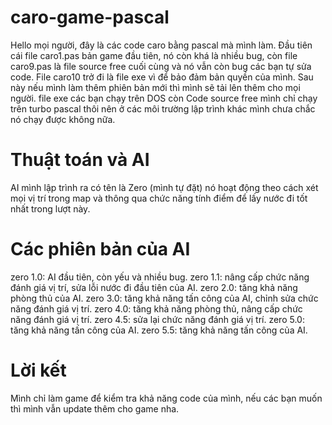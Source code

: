 # caro-game-pascal
Hello mọi người, đây là các code caro bằng pascal mà mình làm. Đầu tiên cái file caro1.pas bản game đầu tiên, nó còn khá là nhiều bug, còn file caro9.pas là file source free cuối cùng và nó vẫn còn bug các bạn tự sửa code. File caro10 trở đi là file exe vì để bảo đảm bản quyền của mình. Sau này nếu mình làm thêm phiên bản mới thì mình sẽ tải lên thêm cho mọi người. file exe các bạn chạy trên DOS còn Code source free mình chỉ chạy trên turbo pascal thôi nên ở các môi trường lập trình khác mình chưa chắc nó chạy được không nữa.
# Thuật toán và AI
AI mình lập trình ra có tên là Zero (mình tự đặt) nó hoạt động theo cách xét mọi vị trí trong map và thông qua chức năng tính điểm để lấy nước đi tốt nhất trong lượt này.
# Các phiên bản của AI
zero 1.0: AI đầu tiên, còn yếu và nhiều bug.
zero 1.1: nâng cấp chức năng đánh giá vị trí, sửa lỗi nước đi đầu tiên của AI. 
zero 2.0: tăng khả năng phòng thủ của AI.
zero 3.0: tăng khả năng tấn công của AI, chỉnh sửa chức năng đánh giá vị trí.
zero 4.0: tăng khả năng phòng thủ, nâng cấp chức năng đánh giá vị trí.
zero 4.5: sửa lại chức năng đánh giá vị trí.
zero 5.0: tăng khả năng tấn công của AI.
zero 5.5: tăng khả năng tấn công của AI.
# Lời kết
Mình chỉ làm game để kiểm tra khả năng code của mình, nếu các bạn muốn thì mình vẫn update thêm cho game nha.
